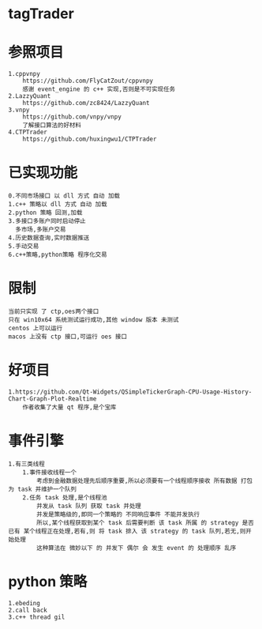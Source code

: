 # tagTrader

# 参照项目
    1.cppvnpy
        https://github.com/FlyCatZout/cppvnpy
        感谢 event_engine 的 c++ 实现,否则是不可实现任务
    2.LazzyQuant
        https://github.com/zc8424/LazzyQuant
    3.vnpy
        https://github.com/vnpy/vnpy
        了解接口算法的好材料
    4.CTPTrader
        https://github.com/huxingwu1/CTPTrader
      
# 已实现功能
    0.不同市场接口 以 dll 方式 自动 加载
    1.c++ 策略以 dll 方式 自动 加载
    2.python 策略 回测,加载
    3.多接口多账户同时启动停止
      多市场,多账户交易
    4.历史数据查询,实时数据推送
    5.手动交易
    6.c++策略,python策略 程序化交易
    
# 限制
    当前只实现 了 ctp,oes两个接口
    只在 win10x64 系统测试运行成功,其他 window 版本 未测试
    centos 上可以运行
    macos 上没有 ctp 接口,可运行 oes 接口

# 好项目
    1.https://github.com/Qt-Widgets/QSimpleTickerGraph-CPU-Usage-History-Chart-Graph-Plot-Realtime
        作者收集了大量 qt 程序,是个宝库

# 事件引擎
    1.有三类线程
        1.事件接收线程一个
            考虑到金融数据处理先后顺序重要,所以必须要有一个线程顺序接收 所有数据 打包 为 task 并维护一个队列
        2.任务 task 处理,是个线程池
            并发从 task 队列 获取 task 并处理
            并发是策略级的,即同一个策略的 不同响应事件 不能并发执行
            所以,某个线程获取到某个 task 后需要判断 该 task 所属 的 strategy 是否已有 某个线程正在处理,若有,则 将 task 排入 该 strategy 的 task 队列,若无,则开始处理
            这种算法在 微妙以下 的 并发下 偶尔 会 发生 event 的 处理顺序 乱序
    
# python 策略
    1.ebeding
    2.call back
    3.c++ thread gil

